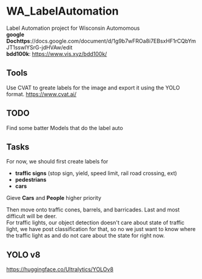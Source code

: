 # WA_LabelAutomation
Label Automation project for Wisconsin Automomous   
**google Dochttps**://docs.google.com/document/d/1g9b7wFROa8i7EBsxHF1rCQbYmJT1sswlYSrG-jdHVAw/edit  
**bdd100k**: https://www.vis.xyz/bdd100k/  

## **Tools**  
Use CVAT to greate labels for the image and export it using the YOLO format. https://www.cvat.ai/

## **TODO**  
Find some batter Models that do the label auto  

## **Tasks**  
For now, we should first create labels for 
  - **traffic signs** (stop sign, yield, speed limit, rail road crossing, ext)  
  - **pedestrians**  
  - **cars**

Gieve **Cars** and **People** higher priority
  
Then move onto traffic cones, barrels, and barricades. Last and most difficult will be deer.  
For traffic lights, our object detection doesn't care about state of traffic light, we have post classification for that, so no we just want to know where the traffic light as and do not care about the state for right now.  



## **YOLO v8**  
https://huggingface.co/Ultralytics/YOLOv8








